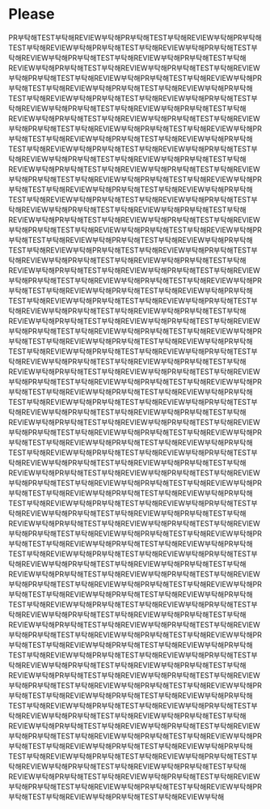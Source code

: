 # Please
PR부탁해TEST부탁해REVIEW부탁해PR부탁해TEST부탁해REVIEW부탁해PR부탁해TEST부탁해REVIEW부탁해PR부탁해TEST부탁해REVIEW부탁해PR부탁해TEST부탁해REVIEW부탁해PR부탁해TEST부탁해REVIEW부탁해PR부탁해TEST부탁해REVIEW부탁해PR부탁해TEST부탁해REVIEW부탁해PR부탁해TEST부탁해REVIEW부탁해PR부탁해TEST부탁해REVIEW부탁해PR부탁해TEST부탁해REVIEW부탁해PR부탁해TEST부탁해REVIEW부탁해PR부탁해TEST부탁해REVIEW부탁해PR부탁해TEST부탁해REVIEW부탁해PR부탁해TEST부탁해REVIEW부탁해PR부탁해TEST부탁해REVIEW부탁해PR부탁해TEST부탁해REVIEW부탁해PR부탁해TEST부탁해REVIEW부탁해PR부탁해TEST부탁해REVIEW부탁해PR부탁해TEST부탁해REVIEW부탁해PR부탁해TEST부탁해REVIEW부탁해PR부탁해TEST부탁해REVIEW부탁해PR부탁해TEST부탁해REVIEW부탁해PR부탁해TEST부탁해REVIEW부탁해PR부탁해TEST부탁해REVIEW부탁해PR부탁해TEST부탁해REVIEW부탁해PR부탁해TEST부탁해REVIEW부탁해PR부탁해TEST부탁해REVIEW부탁해PR부탁해TEST부탁해REVIEW부탁해PR부탁해TEST부탁해REVIEW부탁해PR부탁해TEST부탁해REVIEW부탁해PR부탁해TEST부탁해REVIEW부탁해PR부탁해TEST부탁해REVIEW부탁해PR부탁해TEST부탁해REVIEW부탁해PR부탁해TEST부탁해REVIEW부탁해PR부탁해TEST부탁해REVIEW부탁해PR부탁해TEST부탁해REVIEW부탁해PR부탁해TEST부탁해REVIEW부탁해PR부탁해TEST부탁해REVIEW부탁해PR부탁해TEST부탁해REVIEW부탁해PR부탁해TEST부탁해REVIEW부탁해PR부탁해TEST부탁해REVIEW부탁해PR부탁해TEST부탁해REVIEW부탁해PR부탁해TEST부탁해REVIEW부탁해PR부탁해TEST부탁해REVIEW부탁해PR부탁해TEST부탁해REVIEW부탁해PR부탁해TEST부탁해REVIEW부탁해PR부탁해TEST부탁해REVIEW부탁해PR부탁해TEST부탁해REVIEW부탁해PR부탁해TEST부탁해REVIEW부탁해PR부탁해TEST부탁해REVIEW부탁해PR부탁해TEST부탁해REVIEW부탁해PR부탁해TEST부탁해REVIEW부탁해PR부탁해TEST부탁해REVIEW부탁해PR부탁해TEST부탁해REVIEW부탁해PR부탁해TEST부탁해REVIEW부탁해PR부탁해TEST부탁해REVIEW부탁해PR부탁해TEST부탁해REVIEW부탁해PR부탁해TEST부탁해REVIEW부탁해PR부탁해TEST부탁해REVIEW부탁해PR부탁해TEST부탁해REVIEW부탁해PR부탁해TEST부탁해REVIEW부탁해PR부탁해TEST부탁해REVIEW부탁해PR부탁해TEST부탁해REVIEW부탁해PR부탁해TEST부탁해REVIEW부탁해PR부탁해TEST부탁해REVIEW부탁해PR부탁해TEST부탁해REVIEW부탁해PR부탁해TEST부탁해REVIEW부탁해PR부탁해TEST부탁해REVIEW부탁해PR부탁해TEST부탁해REVIEW부탁해PR부탁해TEST부탁해REVIEW부탁해PR부탁해TEST부탁해REVIEW부탁해PR부탁해TEST부탁해REVIEW부탁해PR부탁해TEST부탁해REVIEW부탁해PR부탁해TEST부탁해REVIEW부탁해PR부탁해TEST부탁해REVIEW부탁해PR부탁해TEST부탁해REVIEW부탁해PR부탁해TEST부탁해REVIEW부탁해PR부탁해TEST부탁해REVIEW부탁해PR부탁해TEST부탁해REVIEW부탁해PR부탁해TEST부탁해REVIEW부탁해PR부탁해TEST부탁해REVIEW부탁해PR부탁해TEST부탁해REVIEW부탁해PR부탁해TEST부탁해REVIEW부탁해PR부탁해TEST부탁해REVIEW부탁해PR부탁해TEST부탁해REVIEW부탁해PR부탁해TEST부탁해REVIEW부탁해PR부탁해TEST부탁해REVIEW부탁해PR부탁해TEST부탁해REVIEW부탁해PR부탁해TEST부탁해REVIEW부탁해PR부탁해TEST부탁해REVIEW부탁해PR부탁해TEST부탁해REVIEW부탁해PR부탁해TEST부탁해REVIEW부탁해PR부탁해TEST부탁해REVIEW부탁해PR부탁해TEST부탁해REVIEW부탁해PR부탁해TEST부탁해REVIEW부탁해PR부탁해TEST부탁해REVIEW부탁해PR부탁해TEST부탁해REVIEW부탁해PR부탁해TEST부탁해REVIEW부탁해PR부탁해TEST부탁해REVIEW부탁해PR부탁해TEST부탁해REVIEW부탁해PR부탁해TEST부탁해REVIEW부탁해PR부탁해TEST부탁해REVIEW부탁해PR부탁해TEST부탁해REVIEW부탁해PR부탁해TEST부탁해REVIEW부탁해PR부탁해TEST부탁해REVIEW부탁해PR부탁해TEST부탁해REVIEW부탁해PR부탁해TEST부탁해REVIEW부탁해PR부탁해TEST부탁해REVIEW부탁해PR부탁해TEST부탁해REVIEW부탁해PR부탁해TEST부탁해REVIEW부탁해PR부탁해TEST부탁해REVIEW부탁해PR부탁해TEST부탁해REVIEW부탁해PR부탁해TEST부탁해REVIEW부탁해PR부탁해TEST부탁해REVIEW부탁해PR부탁해TEST부탁해REVIEW부탁해PR부탁해TEST부탁해REVIEW부탁해PR부탁해TEST부탁해REVIEW부탁해PR부탁해TEST부탁해REVIEW부탁해PR부탁해TEST부탁해REVIEW부탁해PR부탁해TEST부탁해REVIEW부탁해PR부탁해TEST부탁해REVIEW부탁해PR부탁해TEST부탁해REVIEW부탁해PR부탁해TEST부탁해REVIEW부탁해PR부탁해TEST부탁해REVIEW부탁해PR부탁해TEST부탁해REVIEW부탁해PR부탁해TEST부탁해REVIEW부탁해PR부탁해TEST부탁해REVIEW부탁해PR부탁해TEST부탁해REVIEW부탁해PR부탁해TEST부탁해REVIEW부탁해PR부탁해TEST부탁해REVIEW부탁해PR부탁해TEST부탁해REVIEW부탁해PR부탁해TEST부탁해REVIEW부탁해PR부탁해TEST부탁해REVIEW부탁해PR부탁해TEST부탁해REVIEW부탁해PR부탁해TEST부탁해REVIEW부탁해PR부탁해TEST부탁해REVIEW부탁해PR부탁해TEST부탁해REVIEW부탁해PR부탁해TEST부탁해REVIEW부탁해PR부탁해TEST부탁해REVIEW부탁해PR부탁해TEST부탁해REVIEW부탁해PR부탁해TEST부탁해REVIEW부탁해PR부탁해TEST부탁해REVIEW부탁해PR부탁해TEST부탁해REVIEW부탁해PR부탁해TEST부탁해REVIEW부탁해PR부탁해TEST부탁해REVIEW부탁해PR부탁해TEST부탁해REVIEW부탁해PR부탁해TEST부탁해REVIEW부탁해PR부탁해TEST부탁해REVIEW부탁해PR부탁해TEST부탁해REVIEW부탁해PR부탁해TEST부탁해REVIEW부탁해PR부탁해TEST부탁해REVIEW부탁해PR부탁해TEST부탁해REVIEW부탁해PR부탁해TEST부탁해REVIEW부탁해PR부탁해TEST부탁해REVIEW부탁해PR부탁해TEST부탁해REVIEW부탁해PR부탁해TEST부탁해REVIEW부탁해PR부탁해TEST부탁해REVIEW부탁해PR부탁해TEST부탁해REVIEW부탁해PR부탁해TEST부탁해REVIEW부탁해PR부탁해TEST부탁해REVIEW부탁해PR부탁해TEST부탁해REVIEW부탁해PR부탁해TEST부탁해REVIEW부탁해PR부탁해TEST부탁해REVIEW부탁해PR부탁해TEST부탁해REVIEW부탁해PR부탁해TEST부탁해REVIEW부탁해PR부탁해TEST부탁해REVIEW부탁해

